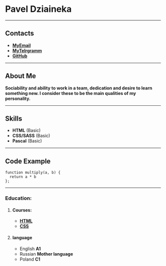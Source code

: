 # Pavel Dziaineka

--------------
## Contacts
- [**MyEmail**](p.dziaineka@gmail.com)
- [**MyTelrgramm**](https://t.me/p_dziaineka)
- [**GitHub**](https://github.com/p-dziaineka)

--------------
## About Me
**Sociability and ability to work in a team, dedication and desire to learn something new.  I consider these to be the main qualities of my personality.**

--------------
## Skills
- **HTML** (Basic)
- **CSS/SASS** (Basic)
- **Pascal** (Basic)

--------------
## Code Example
```
function multiply(a, b) {
  return a * b
};

```

--------------
### Education:
1. #### Courses:
    - [**HTML**](https://ru.code-basics.com/languages/html)
    - [**CSS**](https://ru.code-basics.com/languages/css)
2. #### language
    - English **A1**
    - Russian **Mother language**
    - Poland  **C1** 
